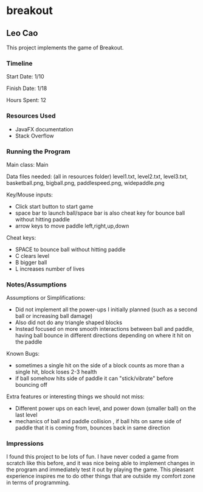 # breakout
## Leo Cao

This project implements the game of Breakout.

### Timeline

Start Date: 1/10

Finish Date: 1/18

Hours Spent: 12

### Resources Used
* JavaFX documentation
* Stack Overflow


### Running the Program

Main class: Main

Data files needed: (all in resources folder) level1.txt, level2.txt, level3.txt,
basketball.png, bigball.png, paddlespeed.png, widepaddle.png

Key/Mouse inputs:
* Click start button to start game
* space bar to launch ball/space bar is also cheat key for bounce ball without hitting paddle
* arrow keys to move paddle left,right,up,down

Cheat keys:
* SPACE to bounce ball without hitting paddle
* C clears level
* B bigger ball
* L increases number of lives


### Notes/Assumptions

Assumptions or Simplifications:
* Did not implement all the power-ups I initially planned (such as a second ball or increasing ball damage)
* Also did not do any triangle shaped blocks
* Instead focused on more smooth interactions between ball and paddle, having ball bounce in different directions depending on where it hit on the paddle

Known Bugs:
* sometimes a single hit on the side of a block counts as more than a single hit, block loses 2-3 health
* if ball somehow hits side of paddle it can "stick/vibrate" before bouncing off

Extra features or interesting things we should not miss:
* Different power ups on each level, and power down (smaller ball) on the last level
* mechanics of ball and paddle collision , if ball hits on same side of paddle that it is coming from, bounces back in same direction

### Impressions
I found this project to be lots of fun. I have never coded a game from scratch like this before, and it was
nice being able to implement changes in the program and immediately test it out by playing the game. This pleasant experience
inspires me to do other things that are outside my comfort zone in terms of programming.

